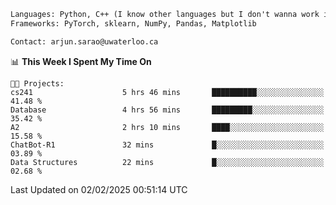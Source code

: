 ```txt
Languages: Python, C++ (I know other languages but I don't wanna work in em)
Frameworks: PyTorch, sklearn, NumPy, Pandas, Matplotlib

Contact: arjun.sarao@uwaterloo.ca
```

<!--START_SECTION:waka-->
📊 **This Week I Spent My Time On** 

```text
🐱‍💻 Projects: 
cs241                    5 hrs 46 mins       ██████████░░░░░░░░░░░░░░░   41.48 % 
Database                 4 hrs 56 mins       █████████░░░░░░░░░░░░░░░░   35.42 % 
A2                       2 hrs 10 mins       ████░░░░░░░░░░░░░░░░░░░░░   15.58 % 
ChatBot-R1               32 mins             █░░░░░░░░░░░░░░░░░░░░░░░░   03.89 % 
Data Structures          22 mins             █░░░░░░░░░░░░░░░░░░░░░░░░   02.68 % 
```


 Last Updated on 02/02/2025 00:51:14 UTC
<!--END_SECTION:waka-->
